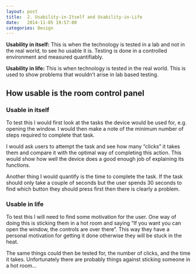 ```yaml
---
layout: post
title:  2. Usability-in-Itself and Usability-in-Life
date:   2014-11-05 19:57:00
categories: Design
---
```


**Usability in itself:** This is when the technology is tested in a lab and not in the real world, to see ho usable it is. Testing is done in a controlled environment and measured quantifiably.  

**Usability in life:** This is when technology is tested in the real world. This is used to show problems that wouldn’t arise in lab based testing. 

## How usable is the room control panel
### Usable in itself
To test this I would first look at the tasks the device would be used for, e.g. opening the window. I would then make a note of the minimum number of steps required to complete that task.

I would ask users to attempt the task and see how many “clicks” it takes them and compare it with the optimal way of completing this action. This would show how well the device does a good enough job of explaining its functions.

Another thing I would quantify is the time to complete the task. If the task should only take a couple of seconds but the user spends 30 seconds to find which button they should press first then there is clearly a problem.

### Usable in life
To test this I will need to find some motivation for the user. One way of doing this is sticking them in a hot room and saying “If you want you can open the window, the controls are over there”. This way they have a personal motivation for getting it done otherwise they will be stuck in the heat. 

The same things could then be tested for, the number of clicks, and the time it takes. Unfortunately there are probably things against sticking someone in a hot room…
